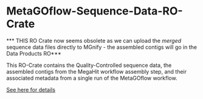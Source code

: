 # MetaGOflow-Sequence-Data-RO-Crate

*** THIS RO Crate now seems obsolete as we can upload the *_merged_* sequence
data files directly to MGnify - the assembled contigs will go in the Data
Products RO***

This RO-Crate contains the Quality-Controlled sequence data, the assembled contigs from the MegaHit workflow assembly step, and their associated metadata from a single run of the MetaGOflow workflow.

[See here for details](https://docs.google.com/document/d/1NPkpZO9JF6rTwf4ZpnaWMBLEFiKN4mbYxX5YSNTuQY8/edit#)
